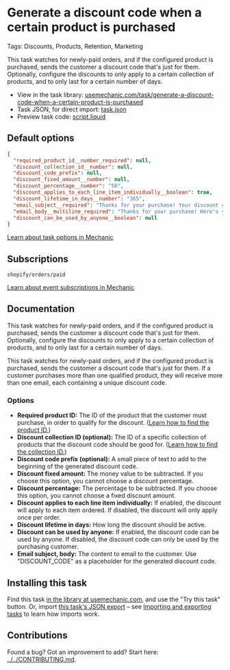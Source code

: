 # Generate a discount code when a certain product is purchased

Tags: Discounts, Products, Retention, Marketing

This task watches for newly-paid orders, and if the configured product is purchased, sends the customer a discount code that's just for them. Optionally, configure the discounts to only apply to a certain collection of products, and to only last for a certain number of days.

* View in the task library: [usemechanic.com/task/generate-a-discount-code-when-a-certain-product-is-purchased](https://usemechanic.com/task/generate-a-discount-code-when-a-certain-product-is-purchased)
* Task JSON, for direct import: [task.json](../../tasks/generate-a-discount-code-when-a-certain-product-is-purchased.json)
* Preview task code: [script.liquid](./script.liquid)

## Default options

```json
{
  "required_product_id__number_required": null,
  "discount_collection_id__number": null,
  "discount_code_prefix": null,
  "discount_fixed_amount__number": null,
  "discount_percentage__number": "50",
  "discount_applies_to_each_line_item_individually__boolean": true,
  "discount_lifetime_in_days__number": "365",
  "email_subject__required": "Thanks for your purchase! Your discount code is DISCOUNT_CODE.",
  "email_body__multiline_required": "Thanks for your purchase! Here's your discount code: <b>DISCOUNT_CODE</b>\n\n<a href=\"https://{{ shop.domain }}/\">Start shopping now!</a>\n\nThanks,\n{{ shop.name }}",
  "discount_can_be_used_by_anyone__boolean": null
}
```

[Learn about task options in Mechanic](https://docs.usemechanic.com/article/471-task-options)

## Subscriptions

```liquid
shopify/orders/paid
```

[Learn about event subscriptions in Mechanic](https://docs.usemechanic.com/article/408-subscriptions)

## Documentation

This task watches for newly-paid orders, and if the configured product is purchased, sends the customer a discount code that's just for them. Optionally, configure the discounts to only apply to a certain collection of products, and to only last for a certain number of days.

This task watches for newly-paid orders, and if the configured product is purchased, sends the customer a discount code that's just for them. If a customer purchases more than one qualified product, they will receive more than one email, each containing a unique discount code.

### Options

* **Required product ID:** The ID of the product that the customer must purchase, in order to qualify for the discount. ([Learn how to find the product ID.](https://help.usemechanic.com/articles/2946120-how-do-i-find-an-id-for-a-product-collection-order-or-something-else))
* **Discount collection ID (optional):** The ID of a specific collection of products that the discount code should be good for. ([Learn how to find the collection ID.](https://help.usemechanic.com/articles/2946120-how-do-i-find-an-id-for-a-product-collection-order-or-something-else))
* **Discount code prefix (optional):** A small piece of text to add to the beginning of the generated discount code.
* **Discount fixed amount:** The money value to be subtracted. If you choose this option, you cannot choose a discount percentage.
* **Discount percentage:** The percentage to be subtracted. If you choose this option, you cannot choose a fixed discount amount.
* **Discount applies to each line item individually:** If enabled, the discount will apply to each item ordered. If disabled, the discount will only apply once per order.
* **Discount lifetime in days:** How long the discount should be active.
* **Discount can be used by anyone:** If enabled, the discount code can be used by anyone. If disabled, the discount code can only be used by the purchasing customer.
* **Email subject, body:** The content to email to the customer. Use "DISCOUNT_CODE" as a placeholder for the generated discount code.

## Installing this task

Find this task [in the library at usemechanic.com](https://usemechanic.com/task/generate-a-discount-code-when-a-certain-product-is-purchased), and use the "Try this task" button. Or, import [this task's JSON export](../../tasks/generate-a-discount-code-when-a-certain-product-is-purchased.json) – see [Importing and exporting tasks](https://docs.usemechanic.com/article/505-importing-and-exporting-tasks) to learn how imports work.

## Contributions

Found a bug? Got an improvement to add? Start here: [../../CONTRIBUTING.md](../../CONTRIBUTING.md).
